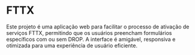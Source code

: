 # FTTX
Este projeto é uma aplicação web para facilitar o processo de ativação de serviços FTTX, permitindo que os usuários preencham formulários específicos com ou sem DROP. A interface é amigável, responsiva e otimizada para uma experiência de usuário eficiente.
